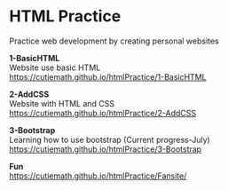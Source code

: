 # HTML Practice
Practice web development by creating personal websites  
 
**1-BasicHTML**    
Website use basic HTML  
https://cutiemath.github.io/htmlPractice/1-BasicHTML  

**2-AddCSS**  
Website with HTML and CSS   
https://cutiemath.github.io/htmlPractice/2-AddCSS    
  
**3-Bootstrap**  
Learning how to use bootstrap (Current progress-July)  
https://cutiemath.github.io/htmlPractice/3-Bootstrap  

**Fun**  
https://cutiemath.github.io/htmlPractice/Fansite/  


